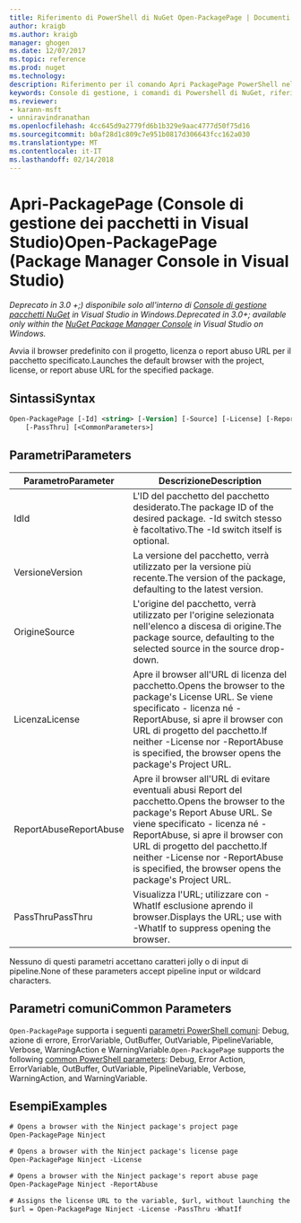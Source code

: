 ```yaml
---
title: Riferimento di PowerShell di NuGet Open-PackagePage | Documenti Microsoft
author: kraigb
ms.author: kraigb
manager: ghogen
ms.date: 12/07/2017
ms.topic: reference
ms.prod: nuget
ms.technology: 
description: Riferimento per il comando Apri PackagePage PowerShell nella Console di gestione pacchetti NuGet in Visual Studio.
keywords: Console di gestione, i comandi di Powershell di NuGet, riferimenti di NuGet Powershell, aprire PackagePage del pacchetto NuGet
ms.reviewer:
- karann-msft
- unniravindranathan
ms.openlocfilehash: 4cc645d9a2779fd6b1b329e9aac4777d50f75d16
ms.sourcegitcommit: b0af28d1c809c7e951b0817d306643fcc162a030
ms.translationtype: MT
ms.contentlocale: it-IT
ms.lasthandoff: 02/14/2018
---
```

# <a name="open-packagepage-package-manager-console-in-visual-studio"></a><span data-ttu-id="0fc57-104">Apri-PackagePage (Console di gestione dei pacchetti in Visual Studio)</span><span class="sxs-lookup"><span data-stu-id="0fc57-104">Open-PackagePage (Package Manager Console in Visual Studio)</span></span>

<span data-ttu-id="0fc57-105">*Deprecato in 3.0 +;) disponibile solo all'interno di [Console di gestione pacchetti NuGet](package-manager-console.md) in Visual Studio in Windows.*</span><span class="sxs-lookup"><span data-stu-id="0fc57-105">*Deprecated in 3.0+; available only within the [NuGet Package Manager Console](package-manager-console.md) in Visual Studio on Windows.*</span></span>

<span data-ttu-id="0fc57-106">Avvia il browser predefinito con il progetto, licenza o report abuso URL per il pacchetto specificato.</span><span class="sxs-lookup"><span data-stu-id="0fc57-106">Launches the default browser with the project, license, or report abuse URL for the specified package.</span></span>

## <a name="syntax"></a><span data-ttu-id="0fc57-107">Sintassi</span><span class="sxs-lookup"><span data-stu-id="0fc57-107">Syntax</span></span>

```ps
Open-PackagePage [-Id] <string> [-Version] [-Source] [-License] [-ReportAbuse]
    [-PassThru] [<CommonParameters>]
```

## <a name="parameters"></a><span data-ttu-id="0fc57-108">Parametri</span><span class="sxs-lookup"><span data-stu-id="0fc57-108">Parameters</span></span>

| <span data-ttu-id="0fc57-109">Parametro</span><span class="sxs-lookup"><span data-stu-id="0fc57-109">Parameter</span></span> | <span data-ttu-id="0fc57-110">Descrizione</span><span class="sxs-lookup"><span data-stu-id="0fc57-110">Description</span></span> |
| --- | --- |
| <span data-ttu-id="0fc57-111">Id</span><span class="sxs-lookup"><span data-stu-id="0fc57-111">Id</span></span> | <span data-ttu-id="0fc57-112">L'ID del pacchetto del pacchetto desiderato.</span><span class="sxs-lookup"><span data-stu-id="0fc57-112">The package ID of the desired package.</span></span> <span data-ttu-id="0fc57-113">-Id switch stesso è facoltativo.</span><span class="sxs-lookup"><span data-stu-id="0fc57-113">The -Id switch itself is optional.</span></span> |
| <span data-ttu-id="0fc57-114">Versione</span><span class="sxs-lookup"><span data-stu-id="0fc57-114">Version</span></span> | <span data-ttu-id="0fc57-115">La versione del pacchetto, verrà utilizzato per la versione più recente.</span><span class="sxs-lookup"><span data-stu-id="0fc57-115">The version of the package, defaulting to the latest version.</span></span> |
| <span data-ttu-id="0fc57-116">Origine</span><span class="sxs-lookup"><span data-stu-id="0fc57-116">Source</span></span> | <span data-ttu-id="0fc57-117">L'origine del pacchetto, verrà utilizzato per l'origine selezionata nell'elenco a discesa di origine.</span><span class="sxs-lookup"><span data-stu-id="0fc57-117">The package source, defaulting to the selected source in the source drop-down.</span></span> |
| <span data-ttu-id="0fc57-118">Licenza</span><span class="sxs-lookup"><span data-stu-id="0fc57-118">License</span></span> | <span data-ttu-id="0fc57-119">Apre il browser all'URL di licenza del pacchetto.</span><span class="sxs-lookup"><span data-stu-id="0fc57-119">Opens the browser to the package's License URL.</span></span> <span data-ttu-id="0fc57-120">Se viene specificato - licenza né - ReportAbuse, si apre il browser con URL di progetto del pacchetto.</span><span class="sxs-lookup"><span data-stu-id="0fc57-120">If neither -License nor -ReportAbuse is specified, the browser opens the package's Project URL.</span></span> |
| <span data-ttu-id="0fc57-121">ReportAbuse</span><span class="sxs-lookup"><span data-stu-id="0fc57-121">ReportAbuse</span></span> | <span data-ttu-id="0fc57-122">Apre il browser all'URL di evitare eventuali abusi Report del pacchetto.</span><span class="sxs-lookup"><span data-stu-id="0fc57-122">Opens the browser to the package's Report Abuse URL.</span></span> <span data-ttu-id="0fc57-123">Se viene specificato - licenza né - ReportAbuse, si apre il browser con URL di progetto del pacchetto.</span><span class="sxs-lookup"><span data-stu-id="0fc57-123">If neither -License nor -ReportAbuse is specified, the browser opens the package's Project URL.</span></span> |
| <span data-ttu-id="0fc57-124">PassThru</span><span class="sxs-lookup"><span data-stu-id="0fc57-124">PassThru</span></span> | <span data-ttu-id="0fc57-125">Visualizza l'URL; utilizzare con - WhatIf esclusione aprendo il browser.</span><span class="sxs-lookup"><span data-stu-id="0fc57-125">Displays the URL; use with -WhatIf to suppress opening the browser.</span></span> |

<span data-ttu-id="0fc57-126">Nessuno di questi parametri accettano caratteri jolly o di input di pipeline.</span><span class="sxs-lookup"><span data-stu-id="0fc57-126">None of these parameters accept pipeline input or wildcard characters.</span></span>

## <a name="common-parameters"></a><span data-ttu-id="0fc57-127">Parametri comuni</span><span class="sxs-lookup"><span data-stu-id="0fc57-127">Common Parameters</span></span>

<span data-ttu-id="0fc57-128">`Open-PackagePage` supporta i seguenti [parametri PowerShell comuni](http://go.microsoft.com/fwlink/?LinkID=113216): Debug, azione di errore, ErrorVariable, OutBuffer, OutVariable, PipelineVariable, Verbose, WarningAction e WarningVariable.</span><span class="sxs-lookup"><span data-stu-id="0fc57-128">`Open-PackagePage` supports the following [common PowerShell parameters](http://go.microsoft.com/fwlink/?LinkID=113216): Debug, Error Action, ErrorVariable, OutBuffer, OutVariable, PipelineVariable, Verbose, WarningAction, and WarningVariable.</span></span>

## <a name="examples"></a><span data-ttu-id="0fc57-129">Esempi</span><span class="sxs-lookup"><span data-stu-id="0fc57-129">Examples</span></span>

```ps
# Opens a browser with the Ninject package's project page
Open-PackagePage Ninject

# Opens a browser with the Ninject package's license page
Open-PackagePage Ninject -License

# Opens a browser with the Ninject package's report abuse page  
Open-PackagePage Ninject -ReportAbuse

# Assigns the license URL to the variable, $url, without launching the browser
$url = Open-PackagePage Ninject -License -PassThru -WhatIf
```